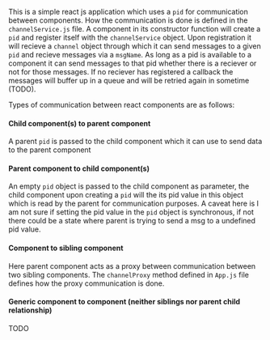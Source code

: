 This is a simple react js application which uses a `pid` for communication between components. How the communication is done is defined in the `channelService.js` file. A component in its constructor function will create a `pid` and register itself with the `channelService` object. Upon registration it will recieve a `channel` object through which it can send messages to a given `pid` and recieve messages via a `msgName`. As long as a pid is available to a component it can send messages to that pid whether there is a reciever or not for those messages. If no reciever has registered a callback the messages will buffer up in a queue and will be retried again in sometime (TODO).

Types of communication between react components are as follows:

#### Child component(s) to parent component
A parent `pid` is passed to the child component which it can use to send data to the parent component

#### Parent component to child component(s)
An empty `pid` object is passed to the child component as parameter, the child component upon creating a `pid` will the its pid value in this object which is read by the parent for communication purposes. A caveat here is I am not sure if setting the pid value in the `pid` object is synchronous, if not there could be a state where parent is trying to send a msg to a undefined pid value.

#### Component to sibling component
Here parent component acts as a proxy between communication between two sibling components. The `channelProxy` method defined in `App.js` file defines how the proxy communication is done.

#### Generic component to component (neither siblings nor parent child relationship)
TODO
